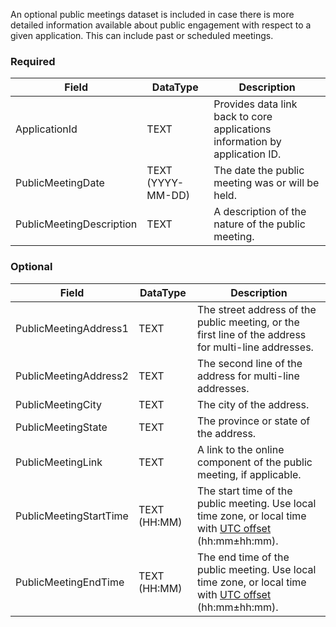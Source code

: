 An optional public meetings dataset is included in case there is more detailed information available about public engagement with respect to a given application. This can include past or scheduled meetings.

### Required

Field                       | DataType          | Description
----------------------------|-------------------|------------
ApplicationId               | TEXT              | Provides data link back to core applications information by application ID.
PublicMeetingDate           | TEXT (YYYY-MM-DD) | The date the public meeting was or will be held.
PublicMeetingDescription    | TEXT              | A description of the nature of the public meeting.

### Optional

Field                  | DataType     | Description
-----------------------|--------------|------------
PublicMeetingAddress1  | TEXT         | The street address of the public meeting, or the first line of the address for multi-line addresses.
PublicMeetingAddress2  | TEXT         | The second line of the address for multi-line addresses.
PublicMeetingCity      | TEXT         | The city of the address.
PublicMeetingState     | TEXT         | The province or state of the address.
PublicMeetingLink      | TEXT         | A link to the online component of the public meeting, if applicable.
PublicMeetingStartTime | TEXT (HH:MM) | The start time of the public meeting. Use local time zone, or local time with [UTC offset](https://en.wikipedia.org/wiki/ISO_8601#Time_offsets_from_UTC) (hh:mm±hh:mm).
PublicMeetingEndTime   | TEXT (HH:MM) | The end time of the public meeting. Use local time zone, or local time with [UTC offset](https://en.wikipedia.org/wiki/ISO_8601#Time_offsets_from_UTC) (hh:mm±hh:mm).
